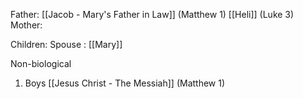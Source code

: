 Father:
[[Jacob - Mary's Father in Law]] (Matthew 1)
[[Heli]] (Luke 3)
Mother: 

Children:
Spouse : [[Mary]]

Non-biological
1) Boys
	[[Jesus Christ - The Messiah]] (Matthew 1)	